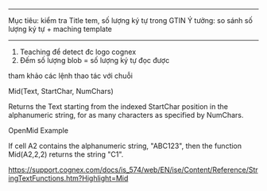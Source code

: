 ***
Mục tiêu: kiểm tra Title tem, số lượng ký tự trong GTIN
Ý tưởng:
so sánh số lượng ký tự + maching template
***


1. Teaching để detect đc logo cognex
2. Đếm số lượng blob = số lượng ký tự đọc được


tham khảo các lệnh thao tác với chuỗi

Mid(Text, StartChar, NumChars)

Returns the Text starting from the indexed StartChar position in the alphanumeric string, for as many characters as specified by NumChars.

OpenMid Example

If cell A2 contains the alphanumeric string, "ABC123", then the function Mid(A2,2,2) returns the string "C1".

https://support.cognex.com/docs/is_574/web/EN/ise/Content/Reference/StringTextFunctions.htm?Highlight=Mid
